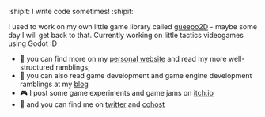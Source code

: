  :shipit: I write code sometimes!  :shipit:

I used to work on my own little game library called [gueepo2D](https://github.com/guilhermepo2/gueepo2D) - maybe some day I will get back to that. Currently working on little tactics videogames using Godot :D

- :house_with_garden: you can find more on my [personal website](https://gueepo.me/) and read my more well-structured ramblings;
- :pencil: you can also read game development and game engine development ramblings at my [blog](https://gueepo.blog)
- :video_game: I post some game experiments and game jams on [itch.io](https://gueepo.itch.io/)
- :speech_balloon: and you can find me on [twitter](https://twitter.com/guilhermepo2) and [cohost](https://cohost.org/thegueepo)
